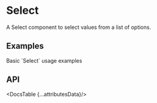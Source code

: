 # Select

A Select component to select values from a list of options.

## Examples

<Example
  id="select-demo-basic"
  title="Basic"
  demoComponent="{Basic}"
  demoCode="{BasicCode}">
  <p slot="description">
    Basic `Select` usage examples
  </p>
</Example>

## API

<DocsTable {...attributesData}/>

<script>
  import Example from 'docs/src/components/Example.svelte';

  import Basic from './demos/basic.demo.svelte'
  import BasicCode from './demos/basic.demo.txt'

  import DocsTable from 'docs/src/components/DocsTable.svelte'
  const attributesData = {
    title: 'Attributes',
    columns: ['Property', 'Description', 'Type', 'Default'],
    data: [
      {
        property: 'test',
        description: 'test description',
        type: 'String',
        default: 'test'
      }
    ]
  }
</script>
